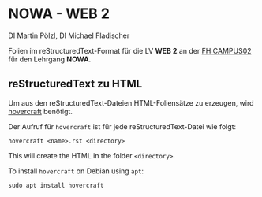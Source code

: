 # NOWA - WEB 2

DI Martin Pölzl, DI Michael Fladischer

Folien im reStructuredText-Format für die LV **WEB 2** an der [FH
CAMPUS02](https://www.campus02.at/) für den Lehrgang **NOWA**.

## reStructuredText zu HTML

Um aus den reStructuredText-Dateien HTML-Foliensätze zu erzeugen, wird
[hovercraft](https://pypi.python.org/pypi/hovercraft) benötigt.

Der Aufruf für `hovercraft` ist für jede reStructuredText-Datei wie folgt:

    hovercraft <name>.rst <directory>

This will create the HTML in the folder `<directory>`.

To install `hovercraft` on Debian using `apt`:

    sudo apt install hovercraft
